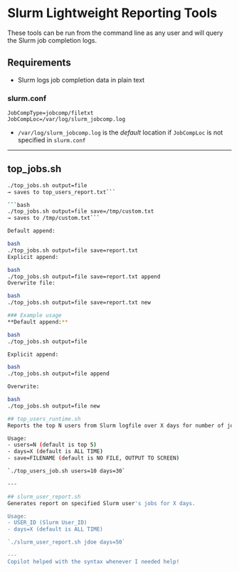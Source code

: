 # Slurm Lightweight Reporting Tools

These tools can be run from the command line as any user and will query the Slurm job completion logs.

## Requirements

* Slurm logs job completion data in plain text

### slurm.conf

```
JobCompType=jobcomp/filetxt
JobCompLoc=/var/log/slurm_jobcomp.log
```
- `/var/log/slurm_jobcomp.log` is the *default* location if `JobCompLoc` is not specified in `slurm.conf`

---
## top_jobs.sh

```bash
./top_jobs.sh output=file
→ saves to top_users_report.txt```

```bash
./top_jobs.sh output=file save=/tmp/custom.txt
→ saves to /tmp/custom.txt```

Default append:

bash
./top_jobs.sh output=file save=report.txt
Explicit append:

bash
./top_jobs.sh output=file save=report.txt append
Overwrite file:

bash
./top_jobs.sh output=file save=report.txt new

### Example usage
**Default append:**

bash
./top_jobs.sh output=file

Explicit append:

bash
./top_jobs.sh output=file append

Overwrite:

bash
./top_jobs.sh output=file new

## top_users_runtime.sh
Reports the top N users from Slurm logfile over X days for number of jobs, total runtime (depending).

Usage:
- users=N (default is top 5)
- days=X (default is ALL TIME)
- save=FILENAME (default is NO FILE, OUTPUT TO SCREEN)

`./top_users_job.sh users=10 days=30`

---

## slurm_user_report.sh
Generates report on specified Slurm user's jobs for X days.

Usage:
- USER_ID (Slurm User_ID)
- days=X (default is ALL TIME)

`./slurm_user_report.sh jdoe days=50`

---
Copilot helped with the syntax whenever I needed help!
